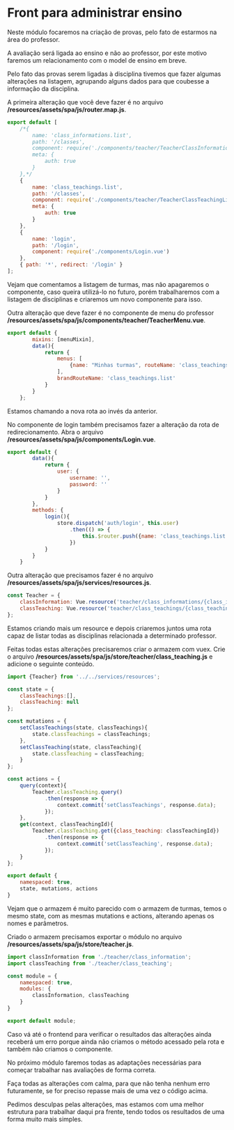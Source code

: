 # Front para administrar ensino

Neste módulo focaremos na criação de provas, pelo fato de estarmos na área do professor.

A avaliação será ligada ao ensino e não ao professor, por este motivo faremos um relacionamento com o model de ensino em breve.

Pelo fato das provas serem ligadas à disciplina tivemos que fazer algumas alterações na listagem, agrupando alguns dados para que coubesse a informação da disciplina.

A primeira alteração que você deve fazer é no arquivo **/resources/assets/spa/js/router.map.js**.

```js
export default [
    /*{
        name: 'class_informations.list',
        path: '/classes',
        component: require('./components/teacher/TeacherClassInformationList.vue'),
        meta: {
            auth: true
        }
    },*/
    {
        name: 'class_teachings.list',
        path: '/classes',
        component: require('./components/teacher/TeacherClassTeachingList.vue'),
        meta: {
            auth: true
        }
    },
    {
        name: 'login',
        path: '/login',
        component: require('./components/Login.vue')
    },
    { path: '*', redirect: '/login' }
];
```

Vejam que comentamos a listagem de turmas, mas não apagaremos o componente, caso queira utilizá-lo no futuro, porém trabalharemos com a listagem de disciplinas e criaremos um novo componente para isso.

Outra alteração que deve fazer é no componente de menu do professor **/resources/assets/spa/js/components/teacher/TeacherMenu.vue**.

```js
export default {
        mixins: [menuMixin],
        data(){
            return {
                menus: [
                    {name: "Minhas turmas", routeName: 'class_teachings.list'}
                ],
                brandRouteName: 'class_teachings.list'
            }
        }
    };
```

Estamos chamando a nova rota ao invés da anterior.

No componente de login também precisamos fazer a alteração da rota de redirecionamento. Abra o arquivo **/resources/assets/spa/js/components/Login.vue**.

```js
export default {
        data(){
            return {
                user: {
                    username: '',
                    password: ''
                }
            }
        },
        methods: {
            login(){
                store.dispatch('auth/login', this.user)
                    .then(() => {
                        this.$router.push({name: 'class_teachings.list'})
                    })
            }
        }
    }
```

Outra alteração que precisamos fazer é no arquivo **/resources/assets/spa/js/services/resources.js**.

```js
const Teacher = {
    classInformation: Vue.resource('teacher/class_informations/{class_information}'),
    classTeaching: Vue.resource('teacher/class_teachings/{class_teaching}')
};
```

Estamos criando mais um resource e depois criaremos juntos uma rota capaz de listar todas as disciplinas relacionada a determinado professor.

Feitas todas estas alterações precisaremos criar o armazem com vuex. Crie o arquivo **/resources/assets/spa/js/store/teacher/class_teaching.js** e adicione o seguinte conteúdo.

```js
import {Teacher} from '../../services/resources';

const state = {
    classTeachings:[],
    classTeaching: null
};

const mutations = {
    setClassTeachings(state, classTeachings){
        state.classTeachings = classTeachings;
    },
    setClassTeaching(state, classTeaching){
        state.classTeaching = classTeaching;
    }
};

const actions = {
    query(context){
        Teacher.classTeaching.query()
            .then(response => {
                context.commit('setClassTeachings', response.data);
            });
    },
    get(context, classTeachingId){
        Teacher.classTeaching.get({class_teaching: classTeachingId})
            .then(response => {
                context.commit('setClassTeaching', response.data);
            });
    }
};

export default {
    namespaced: true,
    state, mutations, actions
}
```

Vejam que o armazem é muito parecido com o armazem de turmas, temos o mesmo state, com as mesmas mutations e actions, alterando apenas os nomes e parâmetros.

Criado o armazem precisamos exportar o módulo no arquivo **/resources/assets/spa/js/store/teacher.js**.

```js
import classInformation from './teacher/class_information';
import classTeaching from './teacher/class_teaching';

const module = {
    namespaced: true,
    modules: {
        classInformation, classTeaching
    }
}

export default module;
```

Caso vá até o frontend para verificar o resultados das alterações ainda receberá um erro porque ainda não criamos o método acessado pela rota e também não criamos o componente.

No próximo módulo faremos todas as adaptações necessárias para começar trabalhar nas avaliações de forma correta.

Faça todas as alterações com calma, para que não tenha nenhum erro futuramente, se for preciso repasse mais de uma vez o código acima.

Pedimos desculpas pelas alterações, mas estamos com uma melhor estrutura para trabalhar daqui pra frente, tendo todos os resultados de uma forma muito mais simples.